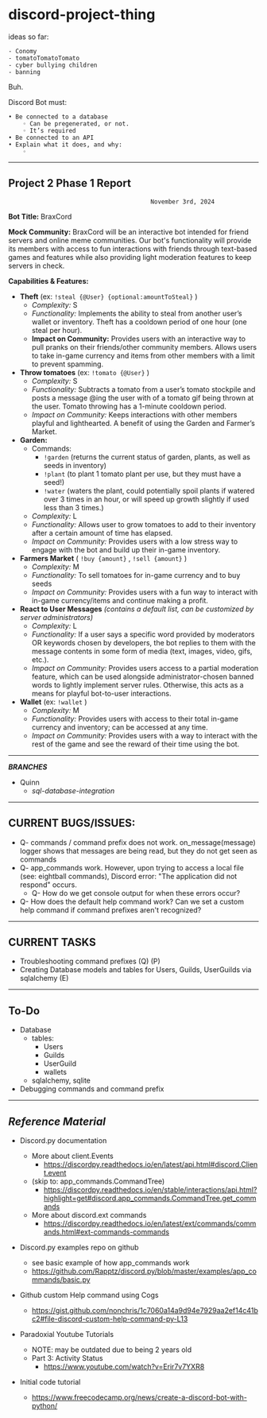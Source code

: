 # discord-project-thing

ideas so far:

    - Conomy
    - tomatoTomatoTomato
    - cyber bullying children
    - banning 



Buh.


Discord Bot must:

    • Be connected to a database
        ◦ Can be pregenerated, or not.
        ◦ It’s required
    • Be connected to an API
    • Explain what it does, and why:
        ◦ 
------




**Project 2 Phase 1 Report**
----------------------
                                            November 3rd, 2024


**Bot Title:** BraxCord

**Mock Community:**
	BraxCord will be an interactive bot intended for friend servers and online meme communities. Our bot's functionality will provide its members with access to fun interactions with friends through text-based games and features while also providing light moderation features to keep servers in check. 

**Capabilities & Features:**

- **Theft** (ex: `!steal {@User} {optional:amountToSteal}` )
    -	*Complexity:* S
    -	*Functionality:* Implements the ability to steal from another user’s wallet or inventory. Theft has a cooldown period of one hour (one steal per hour).
    -	**Impact on Community:** Provides users with an interactive way to pull pranks on their friends/other community members. Allows users to take in-game currency and items from other members with a limit to prevent spamming.
- **Throw tomatoes** (ex: `!tomato {@User}` )
    -	*Complexity:* S
    -	*Functionality:* Subtracts a tomato from a user’s tomato stockpile and posts a message @ing the user with of a tomato gif being thrown at the user. Tomato throwing has a 1-minute cooldown period. 
    -	*Impact on Community:* Keeps interactions with other members playful and lighthearted. A benefit of using the Garden and Farmer’s Market.
- **Garden:**
    - Commands:
        - `!garden` (returns the current status of garden, plants, as well as seeds in inventory)
        - `!plant` (to plant 1 tomato plant per use, but they must have a seed!)
    	- `!water` (waters the plant, could potentially spoil plants if watered over 3 times in an hour, or will speed up growth slightly if used less than 3 times.)
    - *Complexity:* L
    - *Functionality:* Allows user to grow tomatoes to add to their inventory after a certain amount of time has elapsed.
	- *Impact on Community:* Provides users with a low stress way to engage with the bot and build up their in-game inventory.
- **Farmers Market**  ( `!buy {amount}` , `!sell {amount}` )
    - *Complexity:* M
	- *Functionality:* To sell tomatoes for in-game currency and to buy seeds
	- *Impact on Community:* Provides users with a fun way to interact with in-game currency/items and continue making a profit.
- **React to User Messages** *(contains a default list, can be customized by server administrators)*
	- *Complexity:* L
	- *Functionality:* If a user says a specific word provided by moderators OR keywords chosen by developers, the bot replies to them with the message contents in some form of media (text, images, video, gifs, etc.). 
	- *Impact on Community:* Provides users access to a partial moderation feature, which can be used alongside administrator-chosen banned words to lightly implement server rules. Otherwise, this acts as a means for playful bot-to-user interactions.
- **Wallet** (ex: `!wallet` )
    - *Complexity:* M
    - *Functionality:* Provides users with access to their total in-game currency and inventory; can be accessed at any time.
    - *Impact on Community:* Provides users with a way to interact with the rest of the game and see the reward of their time using the bot.



------


***BRANCHES***
- Quinn
  - *sql-database-integration*







----------

**CURRENT BUGS/ISSUES:**
----------------
- Q- commands / command prefix does not work. on_message(message) logger shows that messages are being read, but they do not get seen as commands
- Q- app_commands work. However, upon trying to access a local file (see: eightball commands), Discord error: "The application did not respond" occurs.
  - Q- How do we get console output for when these errors occur?
- Q- How does the default help command work? Can we set a custom help command if command prefixes aren't recognized?


-----------

**CURRENT TASKS**
-------------
- Troubleshooting command prefixes (Q) (P)
- Creating Database models and tables for Users, Guilds, UserGuilds via sqlalchemy (E)



---------------

**To-Do**
---------------
- Database
  - tables:
    - Users
    - Guilds
    - UserGuild
    - wallets
  - sqlalchemy, sqlite
- Debugging commands and command prefix





------------------

*Reference Material*
--------------------

- Discord.py documentation
  - More about client.Events
    - https://discordpy.readthedocs.io/en/latest/api.html#discord.Client.event
  - (skip to: app_commands.CommandTree)
    - https://discordpy.readthedocs.io/en/stable/interactions/api.html?highlight=get#discord.app_commands.CommandTree.get_commands
  - More about discord.ext commands
    - https://discordpy.readthedocs.io/en/latest/ext/commands/commands.html#ext-commands-commands
    
- Discord.py examples repo on github
  - see basic example of how app_commands work
  - https://github.com/Rapptz/discord.py/blob/master/examples/app_commands/basic.py
- Github custom Help command using Cogs
  - https://gist.github.com/nonchris/1c7060a14a9d94e7929aa2ef14c41bc2#file-discord-custom-help-command-py-L13
- Paradoxial Youtube Tutorials
  - NOTE: may be outdated due to being 2 years old
  - Part 3: Activity Status
    - https://www.youtube.com/watch?v=Erir7v7YXR8
- Initial code tutorial
  - https://www.freecodecamp.org/news/create-a-discord-bot-with-python/